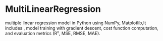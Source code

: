 # MultiLinearRegression
multiple linear regression model in Python using NumPy, Matplotlib,It includes , model training with gradient descent, cost function computation, and evaluation metrics (R², MSE, RMSE, MAE).
